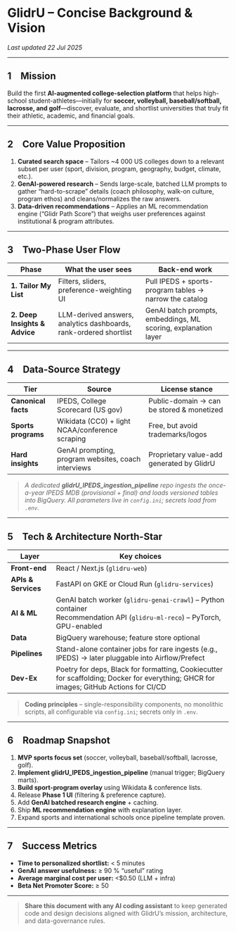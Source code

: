 # GlidrU – Concise Background & Vision

*Last updated 22 Jul 2025*

---

## 1 Mission

Build the first **AI-augmented college-selection platform** that helps high-school student-athletes—initially for **soccer, volleyball, baseball/softball, lacrosse, and golf**—discover, evaluate, and shortlist universities that truly fit their athletic, academic, and financial goals.

---

## 2 Core Value Proposition

1. **Curated search space** – Tailors \~4 000 US colleges down to a relevant subset per user (sport, division, program, geography, budget, climate, etc.).
2. **GenAI-powered research** – Sends large-scale, batched LLM prompts to gather “hard-to-scrape” details (coach philosophy, walk-on culture, program ethos) and cleans/normalizes the raw answers.
3. **Data-driven recommendations** – Applies an ML recommendation engine (“Glidr Path Score”) that weighs user preferences against institutional & program attributes.

---

## 3 Two-Phase User Flow

| Phase                         | What the user sees                                                | Back-end work                                                  |
| ----------------------------- | ----------------------------------------------------------------- | -------------------------------------------------------------- |
| **1. Tailor My List**         | Filters, sliders, preference-weighting UI                         | Pull IPEDS + sports-program tables → narrow the catalog        |
| **2. Deep Insights & Advice** | LLM-derived answers, analytics dashboards, rank-ordered shortlist | GenAI batch prompts, embeddings, ML scoring, explanation layer |

---

## 4 Data-Source Strategy

| Tier                | Source                                              | License stance                            |
| ------------------- | --------------------------------------------------- | ----------------------------------------- |
| **Canonical facts** | IPEDS, College Scorecard (US gov)                   | Public-domain → can be stored & monetized |
| **Sports programs** | Wikidata (CC0) + light NCAA/conference scraping     | Free, but avoid trademarks/logos          |
| **Hard insights**   | GenAI prompting, program websites, coach interviews | Proprietary value-add generated by GlidrU |

> *A dedicated **glidrU_IPEDS_ingestion_pipeline** repo ingests the once-a-year IPEDS MDB (provisional + final) and loads versioned tables into BigQuery. All parameters live in `config.ini`; secrets load from `.env`.*

---

## 5 Tech & Architecture North-Star

| Layer               | Key choices                                                                                                                           |
| ------------------- | ------------------------------------------------------------------------------------------------------------------------------------- |
| **Front-end**       | React / Next.js (`glidru-web`)                                                                                                        |
| **APIs & Services** | FastAPI on GKE or Cloud Run (`glidru-services`)                                                                                       |
| **AI & ML**         | GenAI batch worker (`glidru-genai-crawl`) – Python container<br>Recommendation API (`glidru-ml-reco`) – PyTorch, GPU-enabled          |
| **Data**            | BigQuery warehouse; feature store optional                                                                                            |
| **Pipelines**       | Stand-alone container jobs for rare ingests (e.g., IPEDS) → later pluggable into Airflow/Prefect                                      |
| **Dev-Ex**          | Poetry for deps, Black for formatting, Cookiecutter for scaffolding; Docker for everything; GHCR for images; GitHub Actions for CI/CD |

> **Coding principles** – single-responsibility components, no monolithic scripts, all configurable via `config.ini`; secrets only in `.env`.

---

## 6 Roadmap Snapshot

1. **MVP sports focus set** (soccer, volleyball, baseball/softball, lacrosse, golf).
2. **Implement glidrU_IPEDS_ingestion_pipeline** (manual trigger; BigQuery marts).
3. **Build sport-program overlay** using Wikidata & conference lists.
4. Release **Phase 1 UI** (filtering & preference capture).
5. Add **GenAI batched research engine** + caching.
6. Ship **ML recommendation engine** with explanation layer.
7. Expand sports and international schools once pipeline template proven.

---

## 7 Success Metrics

* **Time to personalized shortlist:** < 5 minutes
* **GenAI answer usefulness:** ≥ 90 % “useful” rating
* **Average marginal cost per user:** <\$0.50 (LLM + infra)
* **Beta Net Promoter Score:** ≥ 50

---

> **Share this document with any AI coding assistant** to keep generated code and design decisions aligned with GlidrU’s mission, architecture, and data-governance rules.
